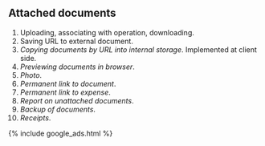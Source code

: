 
## Attached documents

1. Uploading, associating with operation, downloading.
1. Saving URL to external document.
1. *Copying documents by URL into internal storage*. Implemented at client side.
1. *Previewing documents in browser*.
1. *Photo*.
1. *Permanent link to document*.
1. *Permanent link to expense*.
1. *Report on unattached documents*.
1. *Backup of documents*.
1. *Receipts*.

{% include google_ads.html %}
